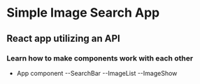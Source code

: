 # Simple Image Search App


## React app utilizing an API


### Learn how to make components work with each other
- App component
--SearchBar
--ImageList
--ImageShow

